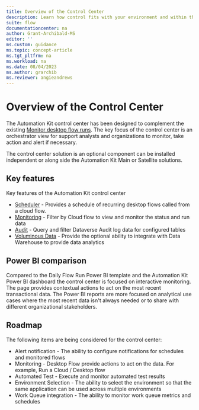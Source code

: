 ```yaml
---
title: Overview of the Control Center
description: Learn how control fits with your environment and within the Automation Kit
suite: flow
documentationcenter: na
author: Grant-Archibald-MS
editor: ''
ms.custom: guidance
ms.topic: concept-article
ms.tgt_pltfrm: na
ms.workload: na
ms.date: 08/04/2023
ms.author: grarchib
ms.reviewer: angieandrews
---
```


# Overview of the Control Center

The Automation Kit control center has been designed to complement the existing [Monitor desktop flow runs](../../desktop-flows/monitor-desktop-flow-runs.md). The key focus of the control center is an orchestrator view for support analysts and organizations to monitor, take action and alert if necessary.

The control center solution is an optional component can be installed independent or along side the Automation Kit Main or Satellite solutions.

## Key features

Key features of the Automation Kit control center

- [Scheduler](./control-center-desktop-flow-scheduler.md) - Provides a schedule of recurring desktop flows called from a cloud flow.
- [Monitoring](./control-center-desktop-flow-monitoring.md) - Filter by Cloud flow to view and monitor the status and run data
- [Audit](./control-center-desktop-flow-audit-logs.md) - Query and filter Dataverse Audit log data for configured tables
- [Voluminous Data](./control-center-historical-voluminous-data-monitoring.md) - Provide the optional ability to integrate with Data Warehouse to provide data analytics

## Power BI comparison

Compared to the Daily Flow Run Power BI template and the Automation Kit Power BI dashboard the control center is focused on interactive monitoring. The page provides contextual actions to act on the most recent transactional data. The Power BI reports are more focused on analytical use cases where the most recent data isn't always needed or to share with different organizational stakeholders.

## Roadmap

The following items are being considered for the control center:

- Alert notification - The ability to configure notifications for schedules and monitored flows
- Monitoring - Desktop Flow provide actions to act on the data. For example, Run a Cloud / Desktop flow
- Automated Test - Execute and monitor automated test results
- Environment Selection - The ability to select the environment so that the same application can be used across multiple environments
- Work Queue integration - The ability to monitor work queue metrics and schedules
